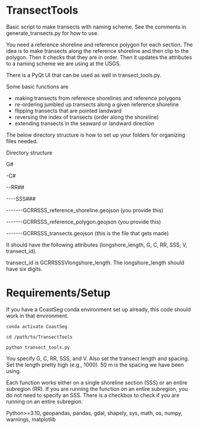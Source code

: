 # TransectTools

Basic script to make transects with naming scheme. See the comments in generate_transects.py for how to use.

You need a reference shoreline and reference polygon for each section. The idea is to make transects along the reference shoreline and then clip to the polygon. Then it checks that they are in order. Then it updates the attributes to a naming scheme we are using at the USGS. 

There is a PyQt UI that can be used as well in transect_tools.py.

Some basic functions are 
* making transects from reference shorelines and reference polygons
* re-ordering jumbled up transects along a given reference shoreline
* flipping transects that are pointed landward
* reversing the index of transects (order along the shoreline)
* extending transects in the seaward or landward direction

The below directory structure is how to set up your folders for organizing files needed.

Directory structure

G#

-C#

--RR##

----SSS###

-------GCRRSSS_reference_shoreline.geojson (you provide this)

-------GCRRSSS_reference_polygon.geojson (you provide this)

-------GCRRSSS_transects.geojson (this is the file that gets made)

It should have the following attributes (longshore_length, G, C, RR, SSS, V, transect_id).

transect_id is GCRRSSSVlongshore_length. The longshore_length should have six digits.

# Requirements/Setup

If you have a CoastSeg conda environment set up already, this code should work in that environment.

	conda activate CoastSeg

	cd /path/to/TransectTools

	python transect_tools.py

You specify G, C, RR, SSS, and V. Also set the transect length and spacing. Set the length pretty high (e.g., 1000). 
50 m is the spacing we have been using.

Each function works either on a single shoreline section (SSS) or an entire subregion (RR). If you are running the function on an entire subregion, you do not need to specify an SSS. There is a checkbox to check if you are running on an entire subregion.

Python>=3.10, geopandas, pandas, gdal, shapely, sys, math, os, numpy, warnings, matplotlib



